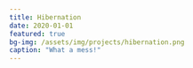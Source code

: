 ```yaml
---
title: Hibernation
date: 2020-01-01
featured: true
bg-img: /assets/img/projects/hibernation.png
caption: "What a mess!"
---
```

